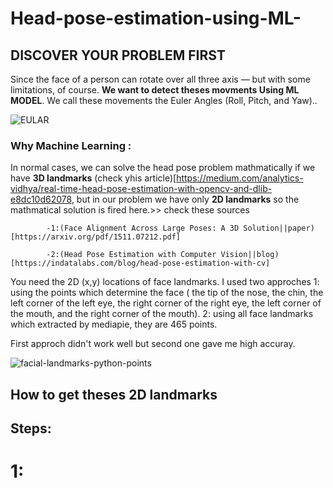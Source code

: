 # Head-pose-estimation-using-ML-

## **DISCOVER YOUR PROBLEM FIRST**

Since the face of a person can rotate over all three axis — but with some limitations, of course.  **We want to detect theses movments Using ML MODEL**. We call these movements the Euler Angles (Roll, Pitch, and Yaw)..

![EULAR](https://user-images.githubusercontent.com/84232181/221378945-98cf5323-cb2c-42ea-9c60-e93c6c2a3f7d.png)

### Why Machine Learning :

In normal cases, we can solve the head pose problem mathmatically if we have **3D landmarks** (check yhis article)[https://medium.com/analytics-vidhya/real-time-head-pose-estimation-with-opencv-and-dlib-e8dc10d62078, but in our problem we have only **2D landmarks** so the mathmatical solution is fired here.>> check these sources

            -1:(Face Alignment Across Large Poses: A 3D Solution||paper)[https://arxiv.org/pdf/1511.07212.pdf] 
            
            -2:(Head Pose Estimation with Computer Vision||blog)[https://indatalabs.com/blog/head-pose-estimation-with-cv]
You need the 2D (x,y) locations of face landmarks. I used two approches 
1: using the points which determine the face ( the tip of the nose, the chin, the left corner of the left eye, the right corner of the right eye, the left corner of the mouth, and the right corner of the mouth).
2: using all face landmarks which extracted by mediapie, they are 465 points.

First approch didn't work well but second one gave me high accuray.

![facial-landmarks-python-points](https://user-images.githubusercontent.com/84232181/221379667-1e208b4b-8cf5-4bd9-80e4-de02d9d1c56f.jpg)

            
##  How to get theses 2D landmarks 


## Steps:

# 1:



